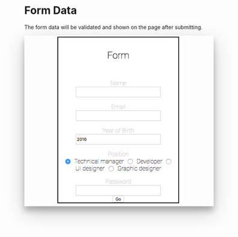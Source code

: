 Form Data
===
The form data will be validated and shown on the page after submitting.

<div style="box-shadow: 0 12px 15px 0 rgba(0,0,0,0.24),0 17px 50px 0 rgba(0,0,0,0.19);"><center><img src="public/formpic.png" alt="Form" /></center></a></div>
